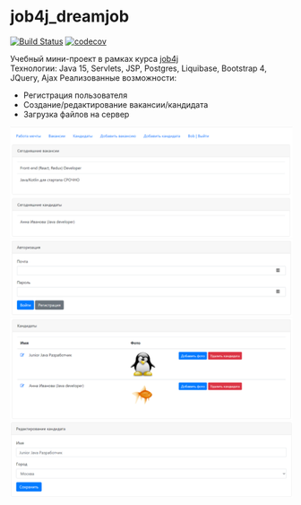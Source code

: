 # job4j_dreamjob

[![Build Status](https://app.travis-ci.com/dheaven92/job4j_dreamjob.svg?branch=master)](https://app.travis-ci.com/dheaven92/job4j_dreamjob)
[![codecov](https://codecov.io/gh/dheaven92/job4j_dreamjob/branch/master/graph/badge.svg?token=YHEF46S8X4)](https://codecov.io/gh/dheaven92/job4j_dreamjob)

Учебный мини-проект в рамках курса [job4j](https://job4j.ru/)  
Технологии: Java 15, Servlets, JSP, Postgres, Liquibase, Bootstrap 4, JQuery, Ajax
Реализованные возможности:
- Регистрация пользователя
- Создание/редактирование вакансии/кандидата
- Загрузка файлов на сервер

![ScreenShot](images/homepage.png)
![ScreenShot](images/auth.png)
![ScreenShot](images/candidates.png)
![ScreenShot](images/editing.png)
